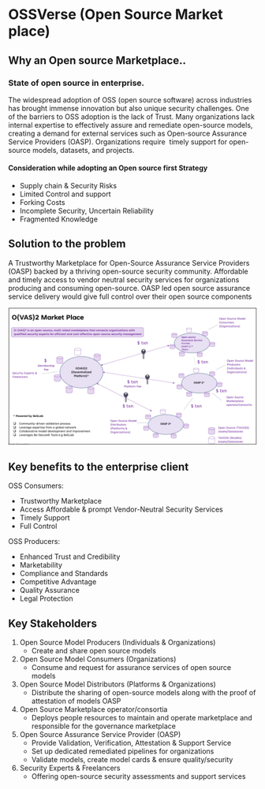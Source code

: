# OSSVerse (Open Source Market place)

## Why an Open source Marketplace..

### State of open source in enterprise.

The widespread adoption of OSS (open source software) across industries has brought immense innovation but also unique security challenges. 
One of the barriers to OSS adoption is the lack of Trust.
Many organizations lack internal expertise to effectively assure and remediate open-source models, creating a demand for external services such as Open-source Assurance Service Providers (OASP).
Organizations require  timely support for open-source models, datasets, and projects. 

#### Consideration while adopting an Open source first Strategy
- Supply chain & Security Risks​
- Limited Control and support​
- Forking Costs​
- Incomplete Security​, Uncertain Reliability​
- Fragmented Knowledge​

## Solution to the problem
A Trustworthy Marketplace for Open-Source Assurance Service Providers (OASP) backed by a thriving open-source security community. Affordable and timely access to vendor neutral security services for organizations producing and consuming open-source. OASP led open source assurance service delivery would give full control over their  open source components

![Marketplace](./docs/images/marketplace.png)

## Key benefits to the enterprise client
OSS Consumers:
- Trustworthy Marketplace
- Access Affordable & prompt Vendor-Neutral Security Services
- Timely Support
- Full Control

OSS Producers:
- Enhanced Trust and Credibility
- Marketability
- Compliance and Standards
- Competitive Advantage
- Quality Assurance
- Legal Protection

## Key Stakeholders
1. Open Source Model Producers (Individuals & Organizations)
    - Create and share open source models
2. Open Source Model Consumers (Organizations)
    - Consume and request for assurance services of open source models 
3. Open Source Model Distributors (Platforms & Organizations)
    - Distribute the sharing of open-source models along with the proof of attestation of models OASP
4. Open Source Marketplace operator/consortia
    - Deploys people resources to maintain and operate marketplace and responsible for  the governance marketplace
5. Open Source Assurance Service Provider (OASP)
    - Provide Validation, Verification, Attestation & Support Service
    - Set up dedicated remediated pipelines for organizations
    - Validate models, create model cards & ensure quality/security
6. Security Experts & Freelancers
    - Offering open-source security assessments and support services

